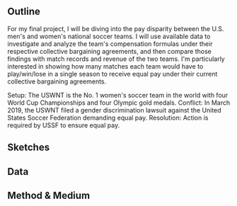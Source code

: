 ## Outline
For my final project, I will be diving into the pay disparity between the U.S. men's and women's national soccer teams. I will use available data to investigate and analyze the team's compensation formulas under their respective collective bargaining agreements, and then compare those findings with match records and revenue of the two teams. I'm particularly interested in showing how many matches each team would have to play/win/lose in a single season to receive equal pay under their current collective bargaining agreements.

Setup: The USWNT is the No. 1 women's soccer team in the world with four World Cup Championships and four Olympic gold medals.
Conflict: In March 2019, the USWNT filed a gender discrimination lawsuit against the United States Soccer Federation demanding equal pay.
Resolution: Action is required by USSF to ensure equal pay.

## Sketches

## Data

## Method & Medium
